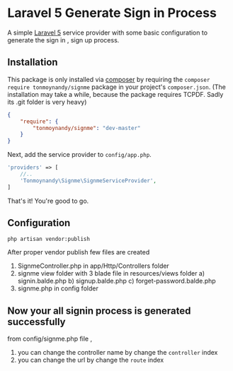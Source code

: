 # Laravel 5 Generate Sign in Process 

A simple [Laravel 5](http://www.laravel.com) service provider with some basic configuration to generate the sign in , sign up process.

## Installation
 
This package is only installed via [composer](http://getcomposer.org) by requiring the `composer require tonmoynandy/signme` package in your project's `composer.json`. (The installation may take a while, because the package requires TCPDF. Sadly its .git folder is very heavy)

```json
{
    "require": {
        "tonmoynandy/signme": "dev-master"
    }
}
```

Next, add the service provider to `config/app.php`.

```php
'providers' => [
    //..
    'Tonmoynandy\Signme\SignmeServiceProvider',
]
```

That's it! You're good to go.

## Configuration

```
php artisan vendor:publish

```
After proper vendor publish few files are created

1) SignmeController.php in app/Http/Controllers folder
2) signme view folder with 3 blade file in resources/views folder
	a) signin.balde.php
	b) signup.balde.php
	c) forget-password.balde.php
3) signme.php in config folder


## Now your all signin process is generated successfully

from config/signme.php file , 

1) you can change the controller name by change the `controller` index
2) you can change the url by change the `route` index 


